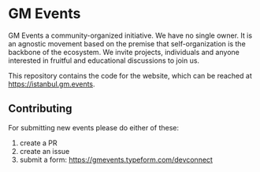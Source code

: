 # GM Events

GM Events a community-organized initiative. We have no single
owner. It is an agnostic movement based on the premise that self-organization
is the backbone of the ecosystem. We invite projects, individuals and anyone
interested in fruitful and educational discussions to join us.

This repository contains the code for the website, which can be reached at
https://istanbul.gm.events.

## Contributing
For submitting new events please do either of these:
1) create a PR 
2) create an issue 
3) submit a form: https://gmevents.typeform.com/devconnect
